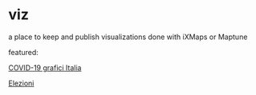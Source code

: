# viz

a place to keep and publish visualizations done with iXMaps or Maptune

featured:

[COVID-19 grafici Italia](https://gjrichter.github.io/viz/COVID-19/dashboard/COVID_dashboard_italy/index.html)

[Elezioni](https://gjrichter.github.io/viz/Elezioni)

